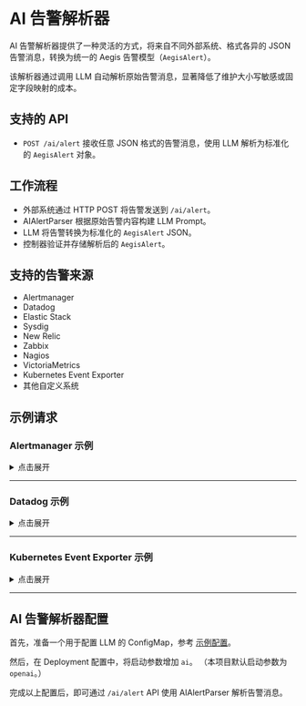 # AI 告警解析器

AI 告警解析器提供了一种灵活的方式，将来自不同外部系统、格式各异的 JSON 告警消息，转换为统一的 Aegis 告警模型（`AegisAlert`）。

该解析器通过调用 LLM 自动解析原始告警消息，显著降低了维护大小写敏感或固定字段映射的成本。

## 支持的 API

* `POST /ai/alert`
  接收任意 JSON 格式的告警消息，使用 LLM 解析为标准化的 `AegisAlert` 对象。

## 工作流程

* 外部系统通过 HTTP POST 将告警发送到 `/ai/alert`。
* AIAlertParser 根据原始告警内容构建 LLM Prompt。
* LLM 将告警转换为标准化的 `AegisAlert` JSON。
* 控制器验证并存储解析后的 `AegisAlert`。

## 支持的告警来源

* Alertmanager
* Datadog
* Elastic Stack
* Sysdig
* New Relic
* Zabbix
* Nagios
* VictoriaMetrics
* Kubernetes Event Exporter
* 其他自定义系统

## 示例请求

### Alertmanager 示例

<details>
<summary>点击展开</summary>

```bash
curl -X POST http://127.0.0.1:18080/ai/alert \
  -H "Content-Type: application/json" \
  -d '{
    "version": "4",
    "groupKey": "alert-group-odysseus004",
    "status": "firing",
    "receiver": "aegis",
    "groupLabels": {
      "alertname": "NodeOutOfDiskSpace"
    },
    "commonLabels": {
      "alertname": "NodeOutOfDiskSpace",
      "severity": "critical"
    },
    "commonAnnotations": {
      "summary": "Disk space issue detected on nodes"
    },
    "alerts": [
      {
        "status": "firing",
        "labels": {
          "alertname": "NodeOutOfDiskSpace",
          "kind": "Node",
          "instance": "odysseus004",
          "node": "odysseus004",
          "involved_object_name": "odysseus004",
          "namespace": "default"
        },
        "annotations": {
          "description": "Disk space is critically low on node odysseus004"
        },
        "startsAt": "2022-02-11T22:00:00Z",
        "endsAt": "0001-01-01T00:00:00Z",
        "fingerprint": "5f972974ccf1ee9b"
      }
    ]
  }'
```

</details>

---

### Datadog 示例

<details>
<summary>点击展开</summary>

```bash
curl -X POST http://127.0.0.1:18080/ai/alert \
  -H "Content-Type: application/json" \
  -d '{
    "title": "High CPU Usage on node01",
    "text": "CPU usage is above 90% on node01.",
    "priority": "P1",
    "alert_id": "123456",
    "tags": ["env:production", "service:nginx"],
    "host": "node01",
    "timestamp": "2025-06-04T04:00:00Z",
    "url": "https://app.datadoghq.com/logs?query=host:node01%20service:nginx"
  }'
```

</details>

---

### Kubernetes Event Exporter 示例

<details>
<summary>点击展开</summary>

```bash
curl -X POST http://127.0.0.1:18080/ai/alert \
  -H "Content-Type: application/json" \
  -d '{
    "event": {
      "type": "Warning",
      "reason": "Killing",
      "message": "Pod mypod was killed due to memory pressure",
      "source": {
        "component": "kubelet",
        "host": "node01"
      },
      "firstTimestamp": "2025-06-04T04:00:00Z",
      "lastTimestamp": "2025-06-04T04:05:00Z",
      "count": 1,
      "involvedObject": {
        "kind": "Pod",
        "name": "mypod",
        "namespace": "default",
        "uid": "abc123"
      },
      "metadata": {
        "namespace": "default",
        "name": "mypod",
        "uid": "abc123"
      }
    }
  }'
```

</details>

---

## AI 告警解析器配置

首先，准备一个用于配置 LLM 的 ConfigMap，参考 [示例配置](../deploy/llm-config.yaml)。

然后，在 Deployment 配置中，将启动参数增加 `ai`。
（本项目默认启动参数为 `openai`。）

完成以上配置后，即可通过 `/ai/alert` API 使用 AIAlertParser 解析告警消息。
